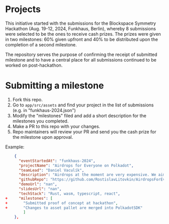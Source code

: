 # Projects

This initiative started with the submissions for the Blockspace Symmetry Hackathon (Aug. 19-12, 2024, Funkhaus, Berlin), whereby 8 submissions were selected to be the ones to receive cash prizes.
The prizes were given in two milestones: 60% given upfront and 40% to be distributed upon the completion of a second milestone.

The repository serves the purpose of confirming the receipt of submitted milestone and to have a central place for all submissions continued to be worked on post-hackathon.

# Submitting a milestone

1. Fork this repo.
2. Go to `app/src/assets` and find your project in the list of submissions (e.g. in "funkhaus-2024.json")
3. Modify the "milestones" filed and add a short description for the milestones you completed.
3. Make a PR to this repo with your changes.
4. Repo maintainers will review your PR and send you the cash prize for the milestone upon approval.


Example:

```json
    {
      "eventStartedAt": "funkhaus-2024",
      "projectName": "Airdrops for Everyone on Polkadot",
      "teamLead": "Daniel Vaculík",
      "description": "Airdrops at the moment are very expensive. We aim to make them cheaper by utilising merkle trees/root and merkle proofs. It makes the airdrops multiple times cheaper. This project is a follow-up on an existing pull request to Polkadot SDK.",
      "githubRepo": "https://github.com/RostislavLitovkin/AirdropsForEveryone",
      "demoUrl": "nan",
      "slidesUrl": "nan",
      "techStack": "Rust, wasm, typescript, react",
+     "milestones": [
+       "Submitted proof of concept at hackathon",
+       "Changes to asset pallet are merged into PolkadotSDK"
        ]
    },
```